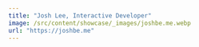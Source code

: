 ```yaml
---
title: "Josh Lee, Interactive Developer"
image: /src/content/showcase/_images/joshbe.me.webp
url: "https://joshbe.me"
---
```

